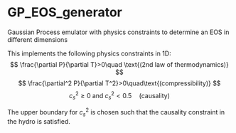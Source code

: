 # GP_EOS_generator
Gaussian Process emulator with physics constraints to determine an EOS in different dimensions

This implements the following physics constraints in 1D:
$$ \frac{\partial P}{\partial T}>0\quad \text{(2nd law of thermodynamics)} $$
$$ \frac{\partial^2 P}{\partial T^2}>0\quad\text{(compressibility)} $$
$$ c_s^2 \ge 0 \;\text{and}\; c_s^2 < 0.5\quad\text{(causality)} $$

The upper boundary for $c_s^2$ is chosen such that the causality constraint in
the hydro is satisfied. 